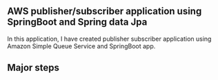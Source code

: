## AWS publisher/subscriber application using SpringBoot and Spring data Jpa ##
In this application, I have created publisher subscriber application using Amazon Simple Queue Service and SpringBoot app.

## Major steps ##

